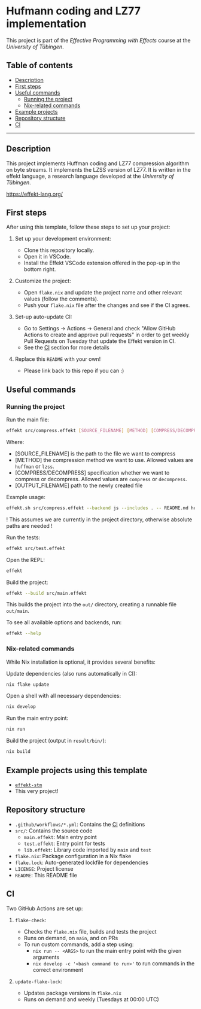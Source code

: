 # Hufmann coding and LZ77 implementation

This project is part of the *Effective Programming with Effects* course at the *University of Tübingen*.

## Table of contents

- [Description](#description)
- [First steps](#first-steps)
- [Useful commands](#useful-commands)
  - [Running the project](#running-the-project)
  - [Nix-related commands](#nix-related-commands)
- [Example projects](#example-projects-using-this-template)
- [Repository structure](#repository-structure)
- [CI](#ci)

---

## Description
This project implements Huffman coding and LZ77 compression algorithm on byte streams. It implements the LZSS version of LZ77. It is written in the effekt language, a research language developed at the *University of Tübingen*.

https://effekt-lang.org/ 

## First steps

After using this template, follow these steps to set up your project:

1. Set up your development environment:
   - Clone this repository locally.
   - Open it in VSCode.
   - Install the Effekt VSCode extension offered in the pop-up in the bottom right.

2. Customize the project:
   - Open `flake.nix` and update the project name and other relevant values (follow the comments).
   - Push your `flake.nix` file after the changes and see if the CI agrees.

3. Set-up auto-update CI:
   - Go to Settings -> Actions -> General and check "Allow GitHub Actions to create and approve pull requests"
     in order to get weekly Pull Requests on Tuesday that update the Effekt version in CI.
   - See the [CI](#ci) section for more details

3. Replace this `README` with your own!
   - Please link back to this repo if you can :)

## Useful commands

### Running the project

Run the main file:
```sh
effekt src/compress.effekt [SOURCE_FILENAME] [METHOD] [COMPRESS/DECOMPRESS] [OUTPUT_FILENAME]
```

Where:
- [SOURCE_FILENAME] is the path to the file we want to compress
- [METHOD] the compression method we want to use. Allowed values are `huffman` or `lzss`.
- [COMPRESS/DECOMPRESS] specification whether we want to compress or decompress. Allowed values are `compress` or `decompress`.
- [OUTPUT_FILENAME] path to the newly created file

Example usage:

```sh
effekt.sh src/compress.effekt --backend js --includes . -- README.md huffman compress test.bin
```

! This assumes we are currently in the project directory, otherwise absolute paths are needed !

Run the tests:
```sh
effekt src/test.effekt
```

Open the REPL:
```sh
effekt
```

Build the project:
```sh
effekt --build src/main.effekt
```
This builds the project into the `out/` directory, creating a runnable file `out/main`.

To see all available options and backends, run:
```sh
effekt --help
```

### Nix-related commands

While Nix installation is optional, it provides several benefits:

Update dependencies (also runs automatically in CI):
```sh
nix flake update
```

Open a shell with all necessary dependencies:
```sh
nix develop
```

Run the main entry point:
```sh
nix run
```

Build the project (output in `result/bin/`):
```sh
nix build
```

## Example projects using this template

- [`effekt-stm`](https://github.com/jiribenes/effekt-stm)
- This very project!

## Repository structure

- `.github/workflows/*.yml`: Contains the [CI](#ci) definitions
- `src/`: Contains the source code
  - `main.effekt`: Main entry point
  - `test.effekt`: Entry point for tests
  - `lib.effekt`: Library code imported by `main` and `test`
- `flake.nix`: Package configuration in a Nix flake
- `flake.lock`: Auto-generated lockfile for dependencies
- `LICENSE`: Project license
- `README`: This README file

## CI

Two GitHub Actions are set up:

1. `flake-check`:
   - Checks the `flake.nix` file, builds and tests the project
   - Runs on demand, on `main`, and on PRs
   - To run custom commands, add a step using:
     - `nix run -- <ARGS>` to run the main entry point with the given arguments
     - `nix develop -c '<bash command to run>'` to run commands in the correct environment

2. `update-flake-lock`:
   - Updates package versions in `flake.nix`
   - Runs on demand and weekly (Tuesdays at 00:00 UTC)
